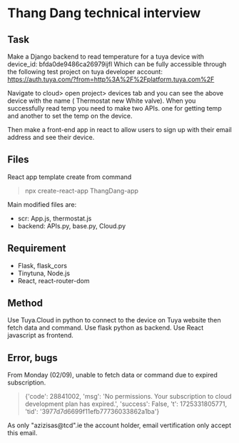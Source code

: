 # Thang Dang technical interview
## Task
Make a Django backend to read temperature for a tuya device with device_id: bfda0de9486ca26979ijfl
Which can be fully accessible through the following test project on tuya developer account: https://auth.tuya.com/?from=http%3A%2F%2Fplatform.tuya.com%2F

Navigate to cloud> open project> devices tab and you can see the above device with the name ( Thermostat new White valve).
When you successfully read temp you need to make two APIs. one for getting temp and another to set the temp on the device.

Then make a front-end app in react to allow users to sign up with their email address and see their device. 

## Files
React app template create from command
> npx create-react-app ThangDang-app

Main modified files are: 
- scr: App.js, thermostat.js
- backend: APIs.py, base.py, Cloud.py

## Requirement
- Flask, flask_cors
- Tinytuna, Node.js
- React, react-router-dom

## Method
Use Tuya.Cloud in python to connect to the device on Tuya website then fetch data and command.
Use flask python as backend.
Use React javascript as frontend.

## Error, bugs
From Monday (02/09), unable to fetch data or command due to expired subscription.
>   {'code': 28841002, 'msg': 'No permissions. Your subscription to cloud development plan has expired.', 'success': False, 't': 1725331805771, 'tid': '3977d7d6699f11efb77736033862a1ba'}

As only "azizisas@tcd".ie the account holder, email vertification only accept this email.
